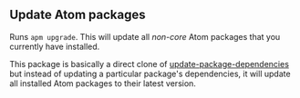 ## Update Atom packages

Runs `apm upgrade`. This will update all *non-core* Atom packages that you currently have
installed.

This package is basically a direct clone of
[update-package-dependencies](https://github.com/atom/update-package-dependencies)
but instead of updating a particular package's dependencies, it will update all
 installed Atom packages to their latest version.

